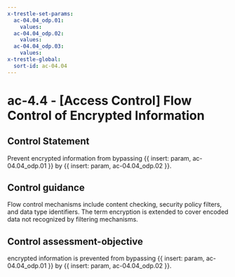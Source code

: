 ```yaml
---
x-trestle-set-params:
  ac-04.04_odp.01:
    values:
  ac-04.04_odp.02:
    values:
  ac-04.04_odp.03:
    values:
x-trestle-global:
  sort-id: ac-04.04
---
```


# ac-4.4 - \[Access Control\] Flow Control of Encrypted Information

## Control Statement

Prevent encrypted information from bypassing {{ insert: param, ac-04.04_odp.01 }} by {{ insert: param, ac-04.04_odp.02 }}.

## Control guidance

Flow control mechanisms include content checking, security policy filters, and data type identifiers. The term encryption is extended to cover encoded data not recognized by filtering mechanisms.

## Control assessment-objective

encrypted information is prevented from bypassing {{ insert: param, ac-04.04_odp.01 }} by {{ insert: param, ac-04.04_odp.02 }}.
